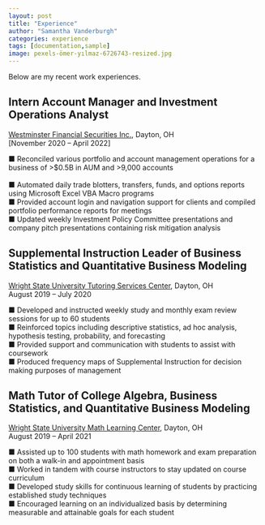 ```yaml
---
layout: post
title: "Experience"
author: "Samantha Vanderburgh"
categories: experience
tags: [documentation,sample]
image: pexels-ömer-yılmaz-6726743-resized.jpg
---
```


Below are my recent work experiences.

## Intern Account Manager and Investment Operations Analyst
[Westminster Financial Securities Inc.](https://www.westminsterfinancial.com/), Dayton, OH <br>
[November 2020 – April 2022] <br>

■ Reconciled various portfolio and account management operations for a business of >$0.5B in AUM and >9,000 accounts <br> <br>
■ Automated daily trade blotters, transfers, funds, and options reports using Microsoft Excel VBA Macro programs <br>
■ Provided account login and navigation support for clients and compiled portfolio performance reports for meetings <br>
■ Updated weekly Investment Policy Committee presentations and company pitch presentations containing risk mitigation analysis <br>

## Supplemental Instruction Leader of Business Statistics and Quantitative Business Modeling
[Wright State University Tutoring Services Center](https://www.wright.edu/student-success/academic-support/tutoring-services), Dayton, OH <br>
August 2019 – July 2020 <br>

■ Developed and instructed weekly study and monthly exam review sessions for up to 60 students <br>
■ Reinforced topics including descriptive statistics, ad hoc analysis, hypothesis testing, probability, and forecasting <br>
■ Provided support and communication with students to assist with coursework <br>
■ Produced frequency maps of Supplemental Instruction for decision making purposes of management <br>

## Math Tutor of College Algebra, Business Statistics, and Quantitative Business Modeling
[Wright State University Math Learning Center](https://www.wright.edu/student-success/academic-support/math-learning-center), Dayton, OH <br>
August 2019 – April 2021 <br>

■ Assisted up to 100 students with math homework and exam preparation on both a walk-in and appointment basis <br>
■ Worked in tandem with course instructors to stay updated on course curriculum <br>
■ Developed study skills for continuous learning of students by practicing established study techniques <br>
■ Encouraged learning on an individualized basis by determining measurable and attainable goals for each student <br>
